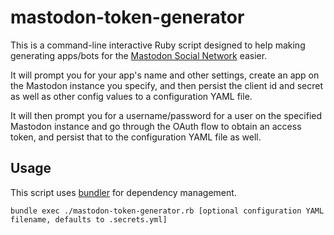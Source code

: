 # mastodon-token-generator

This is a command-line interactive Ruby script designed to help making generating apps/bots for the [Mastodon Social Network](https://github.com/tootsuite/mastodon) easier.

It will prompt you for your app's name and other settings, create an app on the Mastodon instance you specify, and then persist the client id and secret as well as other config values to a configuration YAML file.

It will then prompt you for a username/password for a user on the specified Mastodon instance and go through the OAuth flow to obtain an access token, and persist that to the configuration YAML file as well.

## Usage

This script uses [bundler](http://bundler.io/) for dependency management.

    bundle exec ./mastodon-token-generator.rb [optional configuration YAML filename, defaults to .secrets.yml]
